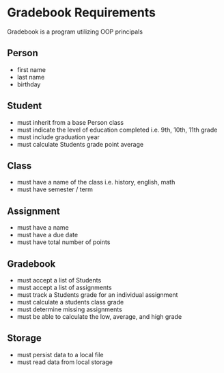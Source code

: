 # Gradebook Requirements

Gradebook is a program utilizing OOP principals 


## Person 

- first name
- last name
- birthday

## Student 

- must inherit from a base Person class
- must indicate the level of education completed i.e. 9th, 10th, 11th grade
- must include graduation year
- must calculate Students grade point average

## Class

- must have a name of the class i.e. history, english, math
- must have semester / term

## Assignment 

- must have a name
- must have a due date
- must have total number of points

## Gradebook 

- must accept a list of Students
- must accept a list of assignments
- must track a Students grade for an individual assignment
- must calculate a students class grade
- must determine missing assignments
- must be able to calculate the low, average, and high grade

## Storage

- must persist data to a local file
- must read data from local storage
